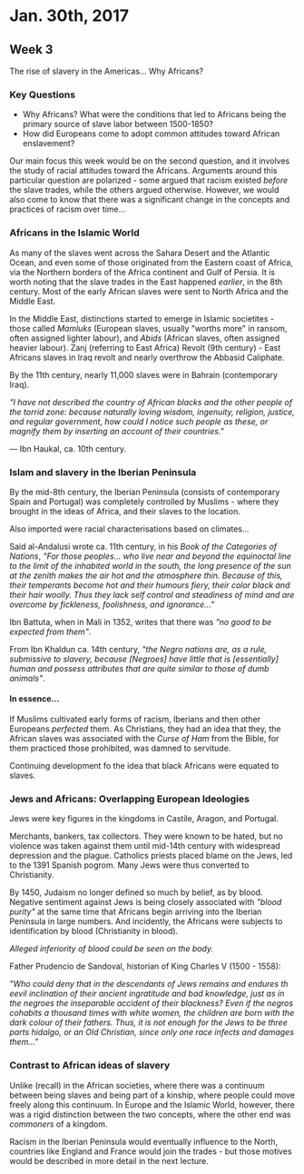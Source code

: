 Jan. 30th, 2017
===============

Week 3
------

The rise of slavery in the Americas... Why Africans?

### Key Questions

- Why Africans? What were the conditions that led to Africans being the primary source of slave labor between 1500-1850?
- How did Europeans come to adopt common attitudes toward African enslavement?

Our main focus this week would be on the second question, and it involves the study of racial attitudes toward the Africans. Arguments around this particular question are polarized - some argued that racism existed *before* the slave trades, while the others argued otherwise. However, we would also come to know that there was a significant change in the concepts and practices of racism over time...

### Africans in the Islamic World

As many of the slaves went across the Sahara Desert and the Atlantic Ocean, and even some of those originated from the Eastern coast of Africa, via the Northern borders of the Africa continent and Gulf of Persia. It is worth noting that the slave trades in the East happened *earlier*, in the 8th century. Most of the early African slaves were sent to North Africa and the Middle East.

In the Middle East, distinctions started to emerge in Islamic societites - those called *Mamluks* (European slaves, usually "worths more" in ransom, often assigned lighter labour), and *Abids* (African slaves, often assigned heavier labour). Zanj (referring to East Africa) Revolt (9th century) - East Africans slaves in Iraq revolt and nearly overthrow the Abbasid Caliphate.

By the 11th century, nearly 11,000 slaves were in Bahrain (contemporary Iraq).

*"I have not described the country of African blacks and the other people of the torrid zone: because naturally loving wisdom, ingenuity, religion, justice, and regular government, how could I notice such people as these, or magnify them by inserting an account of their countries."*

— Ibn Haukal, ca. 10th century.

### Islam and slavery in the Iberian Peninsula

By the mid-8th century, the Iberian Peninsula (consists of contemporary Spain and Portugal) was completely controlled by Muslims - where they brought in the ideas of Africa, and their slaves to the location.

Also imported were racial characterisations based on climates...

Said al-Andalusi wrote ca. 11th century, in his *Book of the Categories of Nations*, *"For those peoples... who live near and beyond the equinoctal line to the limit of the inhabited world in the south, the long presence of the sun at the zenith makes the air hot and the atmosphere thin. Because of this, their temperants become hot and their humours fiery, their color black and their hair woolly. Thus they lack self control and steadiness of mind and are overcome by fickleness, foolishness, and ignorance..."*

Ibn Battuta, when in Mali in 1352, writes that there was *"no good to be expected from them"*.

From Ibn Khaldun ca. 14th century, *"the Negro nations are, as a rule, submissive to slavery, because [Negroes] have little that is [essentially] human and possess attributes that are quite similar to those of dumb animals"*.

#### In essence...

If Muslims cultivated early forms of racism, Iberians and then other Europeans *perfected* them. As Christians, they had an idea that they, the African slaves was associated with the *Curse of Ham* from the Bible, for them practiced those prohibited, was damned to servitude.

Continuing development fo the idea that black Africans were equated to slaves.

### Jews and Africans: Overlapping European Ideologies

Jews were key figures in the kingdoms in Castile, Aragon, and Portugal.

Merchants, bankers, tax collectors. They were known to be hated, but no violence was taken against them until mid-14th century with widespread depression and the plague. Catholics priests placed blame on the Jews, led to the 1391 Spanish pogrom. Many Jews were thus converted to Christianity.

By 1450, Judaism no longer defined so much by belief, as by blood. Negative sentiment against Jews is being closely associated with *"blood purity"* at the same time that Africans begin arriving into the Iberian Peninsula in large numbers. And incidently, the Africans were subjects to identification by blood (Christianity in blood).

*Alleged inferiority of blood could be seen on the body.*

Father Prudencio de Sandoval, historian of King Charles V (1500 - 1558):

*"Who could deny that in the descendants of Jews remains and endures th eevil inclination of their ancient ingratitude and bad knowledge, just as in the negroes the inseparable accident of their blackness? Even if the negros cohabits a thousand times with white women, the children are born with the dark colour of their fathers. Thus, it is not enough for the Jews to be three parts hidalgo, or an Old Christian, since only one race infects and damages them..."*

### Contrast to African ideas of slavery

Unlike (recall) in the African societies, where there was a continuum between being slaves and being part of a kinship, where people could move freely along this continuum. In Europe and the Islamic World, however, there was a rigid distinction between the two concepts, where the other end was *commoners* of a kingdom.

Racism in the Iberian Peninsula would eventually influence to the North, countries like England and France would join the trades - but those motives would be described in more detail in the next lecture.
